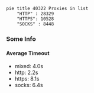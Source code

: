 
```mermaid
pie title 40322 Proxies in list
    "HTTP" : 28329
    "HTTPS": 10528
    "SOCKS" : 8448
```

### Some Info
#### Average Timeout

- mixed: 4.0s
- http: 2.2s
- https: 8.1s
- socks: 6.4s